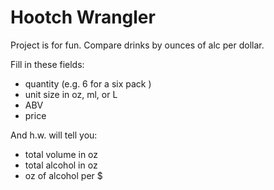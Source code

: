 # Hootch Wrangler

Project is for fun. Compare drinks by ounces of alc per dollar.

Fill in these fields:
* quantity (e.g. 6 for a six pack )
* unit size in oz, ml, or L
* ABV
* price

And h.w. will tell you:
* total volume in oz
* total alcohol in oz
* oz of alcohol per $